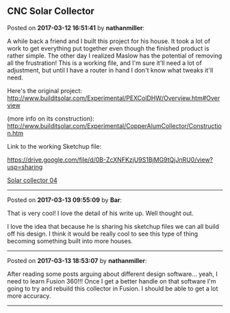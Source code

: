 ## CNC Solar Collector
Posted on **2017-03-12 16:51:41** by **nathanmiller**:

A while back a friend and I built this project for his house. It took a lot of work to get everything put together even though the finished product is rather simple. The other day I realized Maslow has the potential of removing all the frustration! This is a working file, and I'm sure it'll need a lot of adjustment, but until I have a router in hand I don't know what tweaks it'll need. 



Here's the original project: http://www.builditsolar.com/Experimental/PEXColDHW/Overview.htm#Overview



(more info on its construction): http://www.builditsolar.com/Experimental/CopperAlumCollector/Construction.htm



Link to the working Sketchup file: 

https://drive.google.com/file/d/0B-ZcXNFKzjU9S1BjMG9tQjJnRU0/view?usp=sharing 



[Solar collector 04](/images/s9/s96l_solarcollector04.jpg.jpg)

---

Posted on **2017-03-13 09:55:09** by **Bar**:

That is very cool! I love the detail of his write up. Well thought out. 



I love the idea that because he is sharing his sketchup files we can all build off his design. I think it would be really cool to see this type of thing becoming something built into more houses.

---

Posted on **2017-03-13 18:53:07** by **nathanmiller**:

After reading some posts arguing about different design software... yeah, I need to learn Fusion 360!!! Once I get a better handle on that software I'm going to try and rebuild this collector in Fusion. I should be able to get a lot more accuracy.

---

